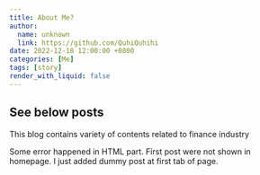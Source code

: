 ```yaml
---
title: About Me?
author:
  name: unknown
  link: https://github.com/QuhiQuhihi
date: 2022-12-18 12:00:00 +0800
categories: [Me]
tags: [story]
render_with_liquid: false
---
```


## See below posts
This blog contains variety of contents related to finance industry    


Some error happened in HTML part. First post were not shown in homepage. I just added dummy post at first tab of page.   
 

